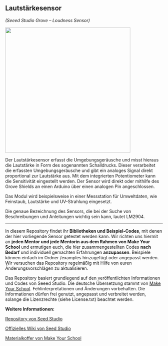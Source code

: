 Lautstärkesensor
----
*(Seeed Studio Grove – Loudness Sensor)*

<img src=https://www.makeyourschool.de/wp-content/uploads/2018/10/36_lautstaerkesensor-1024x1024.jpg width=400px>

Der Lautstärkesensor erfasst die Umgebungsgeräusche und misst hieraus die Lautstärke in Form des sogenannten Schalldrucks. Dieser verarbeitet die erfassten Umgebungsgeräusche und gibt ein analoges Signal direkt proportional zur Lautstärke aus. Mit dem integrierten Potentiometer kann die Sensitivität eingestellt werden. Der Sensor wird direkt oder mithilfe des Grove Shields an einen Arduino über einen analogen Pin angeschlossen.

Das Modul wird beispielsweise in einer Messstation für Umweltdaten, wie Feinstaub, Lautstärke und UV-Strahlung eingesetzt.

Die genaue Bezeichnung des Sensors, die bei der Suche von Beschreibungen und Anleitungen wichtig sein kann, lautet LM2904.

----

In diesem Repository findet ihr **Bibliotheken und Beispiel-Codes**, mit denen der hier vorliegende Sensor getestet werden kann. Wir richten uns hiermit an **jeden Mentor und jede Mentorin aus dem Rahmen von Make Your School** und ermutigen euch, die hier zusammengestellten Codes **nach Bedarf** und individuell gemachten Erfahrungen **anzupassen**. Beispiele können einfach im Ordner /examples hinzugefügt oder angepasst werden. Wir versuchen das Repository regelmäßig mit Hilfe von euren Änderungsvorschlägen zu aktualisieren.

Das Repository basiert grundlegend auf den veröffentlichten Informationen und Codes von Seeed Studio. 
Die deutsche Übersetzung stammt von [Make Your School](https://www.makeyourschool.de/). Fehlinterpretationen und Änderungen vorbehalten. Die Informationen dürfen frei genutzt, angepasst und verbreitet werden, solange die Lizenzrechte (siehe License.txt) beachtet werden.

**Weitere Informationen:**

[Repository von Seed Studio](https://github.com/Seeed-Studio/)

[Offizielles Wiki von Seed Studio](http://wiki.seeedstudio.com/Grove/)

[Materialkoffer von Make Your School](https://www.makeyourschool.de/material/)
